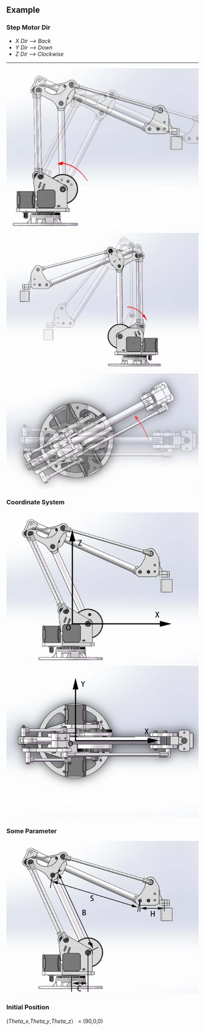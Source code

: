 ##  Example

### Step Motor Dir
* *X Dir --> Back*
* *Y Dir --> Down*
* *Z Dir --> Clockwise*
******
![ARM_1](https://github.com/GreatCong/ARM_CNC_F4/blob/STM32F4/STM32F4/Tutorial/img/ARM_1.jpg)
![ARM_2](https://github.com/GreatCong/ARM_CNC_F4/blob/STM32F4/STM32F4/Tutorial/img/ARM_2.jpg)
![ARM_3](https://github.com/GreatCong/ARM_CNC_F4/blob/STM32F4/STM32F4/Tutorial/img/ARM_3.jpg)

### Coordinate System
![ARM_5](https://github.com/GreatCong/ARM_CNC_F4/blob/STM32F4/STM32F4/Tutorial/img/ARM_5.jpg)
![ARM_6](https://github.com/GreatCong/ARM_CNC_F4/blob/STM32F4/STM32F4/Tutorial/img/ARM_6.jpg)

### Some Parameter
![ARM_4](https://github.com/GreatCong/ARM_CNC_F4/blob/STM32F4/STM32F4/Tutorial/img/ARM_4.jpg)

### Initial Position
(*Theta_x*,*Theta_y*,*Theta_z*） = (90,0,0)


